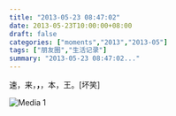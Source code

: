 ```yaml
---
title: "2013-05-23 08:47:02"
date: 2013-05-23T10:00:00+08:00
draft: false
categories: ["moments","2013","2013-05"]
tags: ["朋友圈","生活记录"]
summary: "2013-05-23 08:47:02..."
---
```


速，来，__，__，本，王。[坏笑]

![Media 1](/Moments/photos/2013-05-23/201305230847020.jpg)
